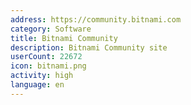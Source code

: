 ```yaml
---
address: https://community.bitnami.com
category: Software
title: Bitnami Community
description: Bitnami Community site
userCount: 22672
icon: bitnami.png
activity: high
language: en
---
```


